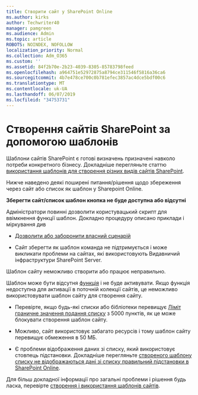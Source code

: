 ```yaml
---
title: Створити сайт у SharePoint Online
ms.author: kirks
author: Techwriter40
manager: pamgreen
ms.audience: Admin
ms.topic: article
ROBOTS: NOINDEX, NOFOLLOW
localization_priority: Normal
ms.collection: Adm_O365
ms.custom: ''
ms.assetid: 84f2b70e-2b23-4039-8305-85783798feed
ms.openlocfilehash: a964751e52972875a8794ce311546f5816a36ca6
ms.sourcegitcommit: 4b7e478ce700c0b781efec3857ac4dce5bdf00c6
ms.translationtype: MT
ms.contentlocale: uk-UA
ms.lasthandoff: 06/07/2019
ms.locfileid: "34753731"
---
```

# <a name="create-sharepoint-sites-using-templates"></a>Створення сайтів SharePoint за допомогою шаблонів

Шаблони сайтів SharePoint є готові визначень призначені навколо потреби конкретного бізнесу. Докладніше перегляньте статтю [використання шаблонів для створення різних видів сайтів SharePoint](https://support.office.com/article/using-templates-to-create-different-kinds-of-sharepoint-sites-449eccec-ff99-4cf3-b62e-dcfee37e8da4).

Нижче наведено деякі поширені питання/рішення щодо збереження через сайт або список як шаблон у Sharepoint Online. 

**Зберегти сайт/список шаблон кнопка не буде доступна або відсутні**

Адміністратори повинні дозволити користувацький скрипт для ввімкнення функції шаблон. Докладно процедуру описано приклади і міркування див 

- [Дозволити або заборонити власний сценарій](https://docs.microsoft.com/sharepoint/allow-or-prevent-custom-script)

- Сайт зберегти як шаблон команда не підтримується і може викликати проблеми на сайтах, які використовують Видавничий інфраструктури SharePoint Server.

Шаблон сайту неможливо створити або працює неправильно.

Шаблон може бути відсутня [функція](https://social.technet.microsoft.com/wiki/contents/articles/14423.sharepoint-2013-existing-features-guid.aspx) і не буде активувати. Якщо функція недоступна для активації в поточній колекції сайтів, це неможливо використовувати шаблон сайту для створення сайту.

- Перевірте, якщо будь-які списки або бібліотеки перевищує [Ліміт граничне значення подання списку](https://support.office.com/article/Manage-large-lists-and-libraries-in-SharePoint-B8588DAE-9387-48C2-9248-C24122F07C59) з 5000 пунктів, як це може блокувати створення шаблон сайту.

- Можливо, сайт використовує забагато ресурсів і тому шаблон сайту перевищує обмеження в 50 МБ.


- Є проблеми відображення даних зі списку, який використовує стовпець підстановки. Докладніше перегляньте [створеного шаблону списку не відображаються дані зі списку правильний підстановки в SharePoint Online](https://support.office.com/article/template-generated-list-doesn-t-display-correct-data-for-a-column-in-sharepoint-online-20430b62-e40c-4f6f-8889-aa24e80d605a).

Для більш докладної інформації про загальні проблеми і рішення будь ласка, перевірте [створення і використання шаблонів сайтів](https://support.office.com/article/Create-and-use-site-templates-60371B0F-00E0-4C49-A844-34759EBDD989).



